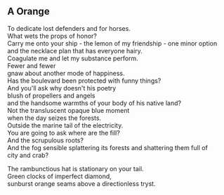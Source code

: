 A Orange
--------
To dedicate lost defenders and for horses.  
What wets the props of honor?  
Carry me onto your ship - the lemon of my friendship - one minor option and the necklace plan that has everyone hairy.  
Coagulate me and let my substance perform.  
Fewer and fewer  
gnaw about another mode of happiness.  
Has the boulevard been protected with funny things?  
And you'll ask why doesn't his poetry  
blush of propellers and angels  
and the handsome warmths of your body of his native land?  
Not the transluscent opaque blue moment  
when the day seizes the forests.  
Outside the marine tail of the electricity.  
You are going to ask where are the fill?  
And the scrupulous roots?  
And the fog sensible splattering its forests and shattering them full of  
city and crab?  
  
The rambunctious hat is stationary on your tail.  
Green clocks of imperfect diamond,  
sunburst orange seams above a directionless tryst.  
